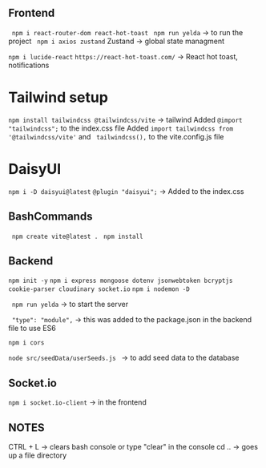 ## Frontend

`` npm i react-router-dom react-hot-toast``
`` npm run yelda`` -> to run the project
`` npm i axios zustand`` Zustand -> global state managment

`` npm i lucide-react ``
`` https://react-hot-toast.com/ `` -> React hot toast, notifications

# Tailwind setup
`` npm install tailwindcss @tailwindcss/vite `` -> tailwind
Added  `` @import "tailwindcss"; `` to the index.css file
Added `` import tailwindcss from '@tailwindcss/vite' `` and `` tailwindcss(),`` to the vite.config.js file

# DaisyUI
`` npm i -D daisyui@latest ``
`` @plugin "daisyui"; `` -> Added to the index.css

## BashCommands

`` npm create vite@latest .``
`` npm install``

## Backend

`` npm init -y ``
`` npm i express mongoose dotenv jsonwebtoken bcryptjs cookie-parser cloudinary socket.io ``
`` npm i nodemon -D ``

`` npm run yelda`` -> to start the server

``  "type": "module", `` -> this was added to the package.json in the backend file to use ES6

`` npm i cors ``

``node src/seedData/userSeeds.js `` -> to add seed data to the database

## Socket.io

`` npm i socket.io-client `` -> in the frontend

## NOTES

CTRL + L -> clears bash console or type "clear" in the console
cd .. -> goes up a file directory